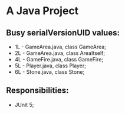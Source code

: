 # A Java Project

## Busy serialVersionUID values:
* 1L - GameArea.java, class GameArea;
* 2L - GameArea.java, class AreaItself;
* 4L - GameFire.java, class GameFire;
* 5L - Player.java, class Player;
* 6L - Stone.java, class Stone;

## Responsibilities:
* JUnit 5;